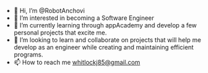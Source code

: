 - 👋 Hi, I’m @RobotAnchovi
- 👀 I’m interested in becoming a Software Engineer
- 🌱 I’m currently learning through appAcademy and develop a few personal projects that excite me.
- 💞️ I’m looking to learn and collaborate on projects that will help me develop as an engineer while creating and maintaining efficient programs.
- 📫 How to reach me whitlockj85@gmail.com

<!---
RobotAnchovi/RobotAnchovi is a ✨ special ✨ repository because its `README.md` (this file) appears on your GitHub profile.
You can click the Preview link to take a look at your changes.
--->
